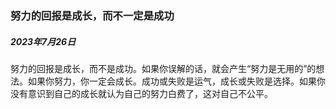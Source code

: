 <h3>努力的回报是成长，而不一定是成功</h2>
<h5>2023年7月26日</h5>
<p>努力的回报是成长，而不是成功。如果你误解的话，就会产生“努力是无用的”的想法。如果你努力，你一定会成长。成功或失败是运气，成长或失败是选择。如果你没有意识到自己的成长就认为自己的努力白费了，这对自己不公平。</p>
